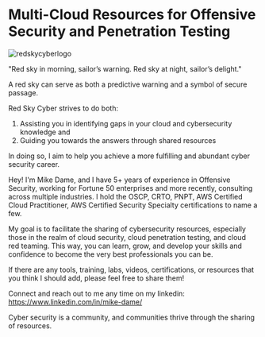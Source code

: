 # Multi-Cloud Resources for Offensive Security and Penetration Testing

![redskycyberlogo](https://github.com/redskycyber/CloudResources/assets/157662722/597cc29d-f0d6-434d-9b6d-f8263158d209)

"Red sky in morning, sailor’s warning. Red sky at night, sailor’s delight."

A red sky can serve as both a predictive warning and a symbol of secure passage. 

Red Sky Cyber strives to do both:
1. Assisting you in identifying gaps in your cloud and cybersecurity knowledge 
and
2. Guiding you towards the answers through shared resources 

In doing so, I aim to help you achieve a more fulfilling and abundant cyber security career.

Hey! I'm Mike Dame, and I have 5+ years of experience in Offensive Security, working for Fortune 50 enterprises and more recently, consulting across multiple industries. I hold the OSCP, CRTO, PNPT, AWS Certified Cloud Practitioner, AWS Certified Security Specialty certifications to name a few.

My goal is to facilitate the sharing of cybersecurity resources, especially those in the realm of cloud security, cloud penetration testing, and cloud red teaming. This way, you can learn, grow, and develop your skills and confidence to become the very best professionals you can be.

If there are any tools, training, labs, videos, certifications, or resources that you think I should add, please feel free to share them!

Connect and reach out to me any time on my linkedin: https://www.linkedin.com/in/mike-dame/

Cyber security is a community, and communities thrive through the sharing of resources.
